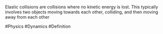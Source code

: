 Elastic collisions are collisions where no kinetic energy is lost. This typically involves two objects moving towards each other, colliding, and then moving away from each other

#Physics #Dynamics #Definition